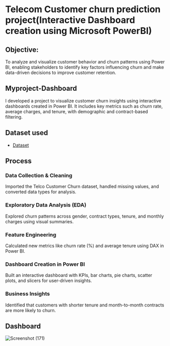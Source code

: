 #  Telecom Customer churn prediction project(Interactive Dashboard creation using Microsoft PowerBI)
## Objective:
To analyze and visualize customer behavior and churn patterns using Power BI, enabling stakeholders to identify key factors influencing churn and make data-driven decisions to improve customer retention.
## Myproject-Dashboard
I developed a project to visualize customer churn insights using interactive dashboards created in Power BI. It includes key metrics such as churn rate, average charges, and tenure, with demographic and contract-based filtering.
## Dataset used
- <a href="https://github.com/kiruba-07/Myproject-Dashboard/blob/main/Telco_customer_churn_prediction.xlsx">Dataset</a>
## Process
### Data Collection & Cleaning
Imported the Telco Customer Churn dataset, handled missing values, and converted data types for analysis.
### Exploratory Data Analysis (EDA)
Explored churn patterns across gender, contract types, tenure, and monthly charges using visual summaries.
### Feature Engineering
Calculated new metrics like churn rate (%) and average tenure using DAX in Power BI.
### Dashboard Creation in Power BI
Built an interactive dashboard with KPIs, bar charts, pie charts, scatter plots, and slicers for user-driven insights.
### Business Insights
Identified that customers with shorter tenure and month-to-month contracts are more likely to churn.
## Dashboard
![Screenshot (171)](https://github.com/user-attachments/assets/b3fb4e48-80dc-476a-8d08-0b7f7587bd94)
 

